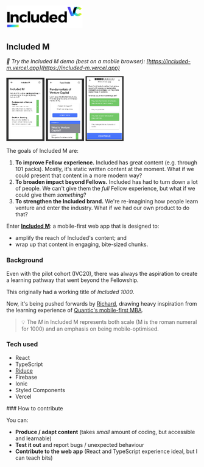 <h1><img src="./src/assets/included-vc-logo.png" alt="Included VC" width="200"/></h1>

## Included M

_📱 Try the Included M demo (best on a mobile browser): [https://included-m.vercel.app](https://included-m.vercel.app)_

<p float="left">
  <img src="./images/course-view.png" width="100" />
  <img src="./images/chapter-view.png" width="100" /> 
  <img src="./images/lesson-view.png" width="100" />
</p>

The goals of Included M are:

1. **To improve Fellow experience.** Included has great content (e.g. through 101 packs). Mostly, it's static written content at the moment. What if we could present that content in a more modern way?
2. **To broaden impact beyond Fellows.** Included has had to turn down a lot of people. We can't give them the _full_ Fellow experience, but what if we could give them _something_?
3. **To strengthen the Included brand.** We're re-imagining how people learn venture and enter the industry. What if we had our own product to do that?

Enter [**Included M**](https://included-m.vercel.app): a mobile-first web app that is designed to:

- amplify the reach of Included's content; and
- wrap up that content in engaging, bite-sized chunks.

### Background

Even with the pilot cohort (IVC20), there was always the aspiration to create a learning pathway that went beyond the Fellowship.

This originally had a working title of _Included 1000_.

Now, it's being pushed forwards by [Richard](https://richard.ng), drawing heavy inspiration from the learning experience of [Quantic's mobile-first MBA](https://quantic.edu/).

> 💡 The _M_ in Included M represents both scale (M is the roman numeral for 1000) and an emphasis on being mobile-optimised.

### Tech used

- React
- TypeScript
- [Riduce](https://github.com/richardcrng/riduce)
- Firebase
- Ionic
- Styled Components
- Vercel

### How to contribute

You can:

- **Produce / adapt content** (takes _small_ amount of coding, but accessible and learnable)
- **Test it out** and report bugs / unexpected behaviour
- **Contribute to the web app** (React and TypeScript experience ideal, but I can teach bits)
